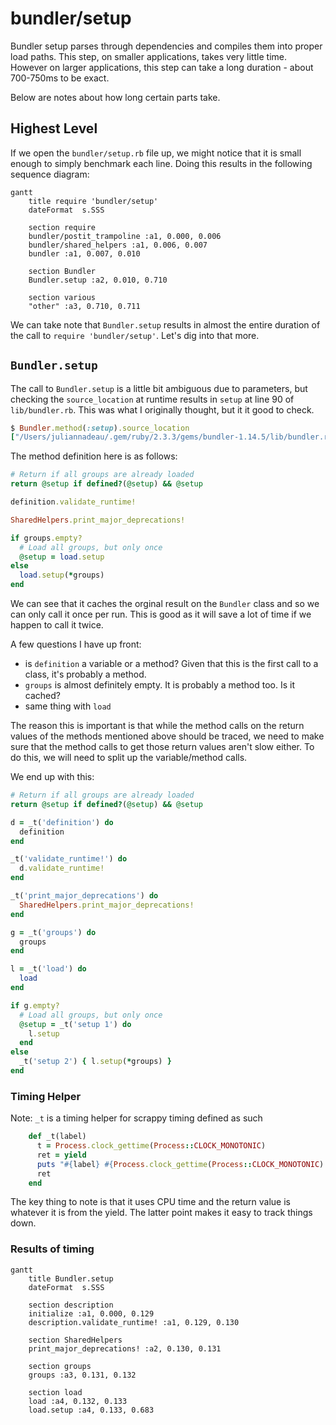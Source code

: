 # bundler/setup

Bundler setup parses through dependencies and compiles them into proper load paths. This step, on smaller applications, takes very little time. However on larger applications, this step can take a long duration - about 700-750ms to be exact.

Below are notes about how long certain parts take.

## Highest Level

If we open the `bundler/setup.rb` file up, we might notice that it is small enough to simply benchmark each line. Doing this results in the following sequence diagram:

```diagram
gantt
    title require 'bundler/setup'
    dateFormat  s.SSS

    section require
    bundler/postit_trampoline :a1, 0.000, 0.006
    bundler/shared_helpers :a1, 0.006, 0.007
    bundler :a1, 0.007, 0.010

    section Bundler
    Bundler.setup :a2, 0.010, 0.710

    section various
    "other" :a3, 0.710, 0.711
```

We can take note that `Bundler.setup` results in almost the entire duration of the call to `require 'bundler/setup'`. Let's dig into that more.

## `Bundler.setup`

The call to `Bundler.setup` is a little bit ambiguous due to parameters, but checking the `source_location` at runtime results in `setup` at line 90 of `lib/bundler.rb`.
This was what I originally thought, but it it good to check.

```ruby
$ Bundler.method(:setup).source_location
["/Users/juliannadeau/.gem/ruby/2.3.3/gems/bundler-1.14.5/lib/bundler.rb", 90]
```

The method definition here is as follows:
```ruby
# Return if all groups are already loaded
return @setup if defined?(@setup) && @setup

definition.validate_runtime!

SharedHelpers.print_major_deprecations!

if groups.empty?
  # Load all groups, but only once
  @setup = load.setup
else
  load.setup(*groups)
end
```

We can see that it caches the orginal result on the `Bundler` class and so we can only call it once per run. This is good as it will save a lot of time if we happen to call it twice.

A few questions I have up front:

- is `definition` a variable or a method? Given that this is the first call to a class, it's probably a method.
- `groups` is almost definitely empty. It is probably a method too. Is it cached?
- same thing with `load`

The reason this is important is that while the method calls on the return values of the methods mentioned above should be traced, we need to make sure that the method calls to get those return values
aren't slow either. To do this, we will need to split up the variable/method calls.

We end up with this:

```ruby
# Return if all groups are already loaded
return @setup if defined?(@setup) && @setup

d = _t('definition') do
  definition
end

_t('validate_runtime!') do
  d.validate_runtime!
end

_t('print_major_deprecations') do
  SharedHelpers.print_major_deprecations!
end

g = _t('groups') do
  groups
end

l = _t('load') do
  load
end

if g.empty?
  # Load all groups, but only once
  @setup = _t('setup 1') do
    l.setup
  end
else
  _t('setup 2') { l.setup(*groups) }
end
```

### Timing Helper

Note: `_t` is a timing helper for scrappy timing defined as such

```ruby
    def _t(label)
      t = Process.clock_gettime(Process::CLOCK_MONOTONIC)
      ret = yield
      puts "#{label} #{Process.clock_gettime(Process::CLOCK_MONOTONIC) - t}"
      ret
    end
```

The key thing to note is that it uses CPU time and the return value is whatever it is from the yield. The latter point makes it easy to track things down.

### Results of timing

```diagram
gantt
    title Bundler.setup
    dateFormat  s.SSS

    section description
    initialize :a1, 0.000, 0.129
    description.validate_runtime! :a1, 0.129, 0.130

    section SharedHelpers
    print_major_deprecations! :a2, 0.130, 0.131

    section groups
    groups :a3, 0.131, 0.132

    section load
    load :a4, 0.132, 0.133
    load.setup :a4, 0.133, 0.683
```
